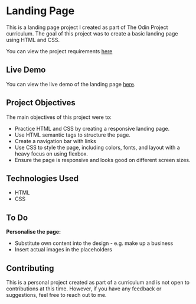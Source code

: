 # Landing Page

This is a landing page project I created as part of The Odin Project curriculum. The goal of this project was to create a basic landing page using HTML and CSS.

You can view the project requirements [here](https://www.theodinproject.com/lessons/foundations-landing-page#assignment)

## Live Demo
You can view the live demo of the landing page [here](https://raymondyangdev.github.io/landing-page/).

## Project Objectives
The main objectives of this project were to:

* Practice HTML and CSS by creating a responsive landing page.
* Use HTML semantic tags to structure the page.
* Create a navigation bar with links
* Use CSS to style the page, including colors, fonts, and layout with a heavy focus on using flexbox.
* Ensure the page is responsive and looks good on different screen sizes.

## Technologies Used
* HTML
* CSS

## To Do
 **Personalise the page:**
 
 * Substitute own content into the design - e.g. make up a business
 * Insert actual images in the placeholders

## Contributing
This is a personal project created as part of a curriculum and is not open to contributions at this time. However, if you have any feedback or suggestions, feel free to reach out to me.